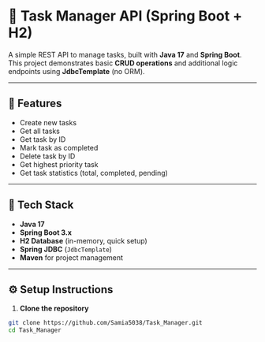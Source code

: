 # 📝 Task Manager API (Spring Boot + H2)

A simple REST API to manage tasks, built with **Java 17** and **Spring Boot**.  
This project demonstrates basic **CRUD operations** and additional logic endpoints using **JdbcTemplate** (no ORM).

---

## 🚀 Features

- Create new tasks
- Get all tasks
- Get task by ID
- Mark task as completed
- Delete task by ID
- Get highest priority task
- Get task statistics (total, completed, pending)

---

## 🧰 Tech Stack

- **Java 17**
- **Spring Boot 3.x**
- **H2 Database** (in-memory, quick setup)
- **Spring JDBC** (`JdbcTemplate`)
- **Maven** for project management

---

## ⚙️ Setup Instructions

1. **Clone the repository**

```bash
git clone https://github.com/Samia5038/Task_Manager.git
cd Task_Manager
